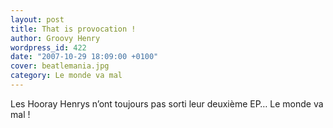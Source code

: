```yaml
---
layout: post
title: That is provocation !
author: Groovy Henry
wordpress_id: 422
date: "2007-10-29 18:09:00 +0100"
cover: beatlemania.jpg
category: Le monde va mal
---
```


Les Hooray Henrys n’ont toujours pas sorti leur deuxième EP… Le monde va mal !
